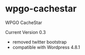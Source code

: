 # wpgo-cachestar
WPGO CacheStar

Current Version 0.3

- removed twitter bootstrap
- compatible with Wordpress 4.8.1
